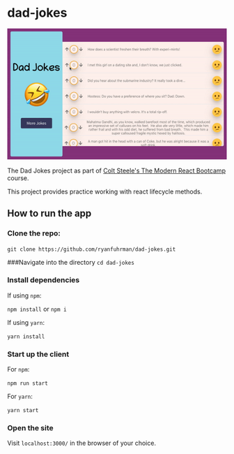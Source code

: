 # dad-jokes

![](img/dadJokeDemo.gif)

The Dad Jokes project as part of [Colt Steele's The Modern React Bootcamp](https://www.udemy.com/modern-react-bootcamp/) course.

This project provides practice working with react lifecycle methods.

## How to run the app

### Clone the repo:

`git clone https://github.com/ryanfuhrman/dad-jokes.git`

###Navigate into the directory `cd dad-jokes`

### Install dependencies

If using `npm`:

`npm install` or `npm i`

If using `yarn`:

`yarn install`

### Start up the client

For `npm`:

`npm run start`

For `yarn`:

`yarn start`

### Open the site

Visit `localhost:3000/` in the browser of your choice.
